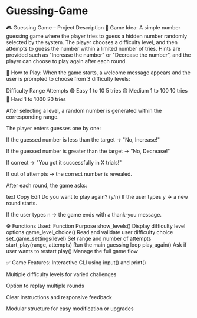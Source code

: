 # Guessing-Game
🎮 Guessing Game – Project Description
📌 Game Idea:
A simple number guessing game where the player tries to guess a hidden number randomly selected by the system.
The player chooses a difficulty level, and then attempts to guess the number within a limited number of tries.
Hints are provided such as "Increase the number" or "Decrease the number", and the player can choose to play again after each round.

🧠 How to Play:
When the game starts, a welcome message appears and the user is prompted to choose from 3 difficulty levels:

Difficulty	Range	Attempts
🟢 Easy	1 to 10	5 tries
🟡 Medium	1 to 100	10 tries
🔴 Hard	1 to 1000	20 tries

After selecting a level, a random number is generated within the corresponding range.

The player enters guesses one by one:

If the guessed number is less than the target → "No, Increase!"

If the guessed number is greater than the target → "No, Decrease!"

If correct → "You got it successfully in X trials!"

If out of attempts → the correct number is revealed.

After each round, the game asks:

text
Copy
Edit
Do you want to play again? (y/n)
If the user types y → a new round starts.

If the user types n → the game ends with a thank-you message.

⚙️ Functions Used:
Function	Purpose
show_levels()	Display difficulty level options
game_level_choice()	Read and validate user difficulty choice
set_game_settings(level)	Set range and number of attempts
start_play(range, attempts)	Run the main guessing loop
play_again()	Ask if user wants to restart
play()	Manage the full game flow

✅ Game Features:
Interactive CLI using input() and print()

Multiple difficulty levels for varied challenges

Option to replay multiple rounds

Clear instructions and responsive feedback

Modular structure for easy modification or upgrades


